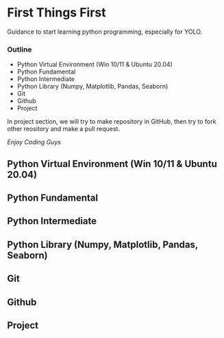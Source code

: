 # First Things First
Guidance to start learning python programming, especially for YOLO.

### Outline

- Python Virtual Environment (Win 10/11 & Ubuntu 20.04)
- Python Fundamental
- Python Intermediate
- Python Library (Numpy, Matplotlib, Pandas, Seaborn)
- Git
- Github
- Project

In project section, we will try to make repository in GitHub, then try to fork other reository and make a pull request.

*Enjoy Coding Guys*


## Python Virtual Environment (Win 10/11 & Ubuntu 20.04)
## Python Fundamental
## Python Intermediate
## Python Library (Numpy, Matplotlib, Pandas, Seaborn)
## Git
## Github
## Project

